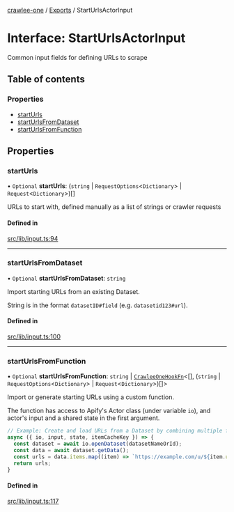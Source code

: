 [crawlee-one](../README.md) / [Exports](../modules.md) / StartUrlsActorInput

# Interface: StartUrlsActorInput

Common input fields for defining URLs to scrape

## Table of contents

### Properties

- [startUrls](StartUrlsActorInput.md#starturls)
- [startUrlsFromDataset](StartUrlsActorInput.md#starturlsfromdataset)
- [startUrlsFromFunction](StartUrlsActorInput.md#starturlsfromfunction)

## Properties

### startUrls

• `Optional` **startUrls**: (`string` \| `RequestOptions`<`Dictionary`\> \| `Request`<`Dictionary`\>)[]

URLs to start with, defined manually as a list of strings or crawler requests

#### Defined in

[src/lib/input.ts:94](https://github.com/JuroOravec/crawlee-one/blob/490b500/src/lib/input.ts#L94)

___

### startUrlsFromDataset

• `Optional` **startUrlsFromDataset**: `string`

Import starting URLs from an existing Dataset.

String is in the format `datasetID#field` (e.g. `datasetid123#url`).

#### Defined in

[src/lib/input.ts:100](https://github.com/JuroOravec/crawlee-one/blob/490b500/src/lib/input.ts#L100)

___

### startUrlsFromFunction

• `Optional` **startUrlsFromFunction**: `string` \| [`CrawleeOneHookFn`](../modules.md#crawleeonehookfn)<[], (`string` \| `RequestOptions`<`Dictionary`\> \| `Request`<`Dictionary`\>)[]\>

Import or generate starting URLs using a custom function.

The function has access to Apify's Actor class (under variable `io`), and actor's input
and a shared state in the first argument.

```js
// Example: Create and load URLs from a Dataset by combining multiple fields
async ({ io, input, state, itemCacheKey }) => {
  const dataset = await io.openDataset(datasetNameOrId);
  const data = await dataset.getData();
  const urls = data.items.map((item) => `https://example.com/u/${item.userId}/list/${item.listId}`);
  return urls;
}
```

#### Defined in

[src/lib/input.ts:117](https://github.com/JuroOravec/crawlee-one/blob/490b500/src/lib/input.ts#L117)
